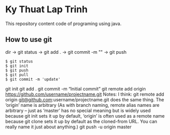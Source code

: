 # Ky Thuat Lap Trinh

This repository content code of programing using java.

## How to use git
dir -> git status -> git add . -> git commit -m "" -> git push
```
$ git status
$ git init 
$ git push
$ git pull 
$ git commit -m 'update'
```
git init
git add .
git commit -m “Initial commit”
git remote add origin https://github.com/username/projectname.git
Notes:
I think: git remote add origin git@github.com:username/projectname.git does the same thing.
The ‘origin’ name is arbitrary (As with branch naming, remote alias names are arbitrary – just as ‘master’ has no special meaning but is widely used because git init sets it up by default, ‘origin’ is often used as a remote name because git clone sets it up by default as the cloned-from URL. You can really name it just about anything.)
git push -u origin master